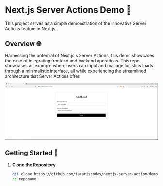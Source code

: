# Next.js Server Actions Demo 🚚

This project serves as a simple demonstration of the innovative Server Actions feature in Next.js. 

## Overview 🌐

Harnessing the potential of Next.js's Server Actions, this demo showcases the ease of integrating frontend and backend operations. This repo showcases an example where users can input and manage logistics loads through a minimalistic interface, all while experiencing the streamlined architecture that Server Actions offer.

![Demo Screenshot](./public/screenshot.png) 
## Getting Started 🚀

1. **Clone the Repository**

   ```bash
   git clone https://github.com/tavariscodes/nextjs-server-action-demo.git
   cd reponame
